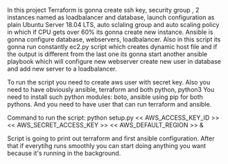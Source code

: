 In this project Terraform is gonna create ssh key, security group , 2 instances named as loadbalancer and database, launch configuration
as plain Ubuntu Server 18.04 LTS, auto sclaling group and auto scaling policy in which if CPU gets over 60% its gonna create new instance.
Ansible is gonna configure database, webservers, loadbalancer. Also in this script its gonna run constantly ec2.py script which creates
dynamic host file and if the output is different from the last one its gonna start another ansible playbook which will configure new
webserver create new user in database and add new server to a loadbalancer.

To run the script you need to create aws user with secret key. Also you need to have obviously ansible, terraform and both python, python3
You need to install such python modules: boto, ansible using pip for both pythons. And you need to have user that can run terraform
and ansible.

Command to run the script: python setup.py << AWS_ACCESS_KEY_ID >> << AWS_SECRET_ACCESS_KEY >> << AWS_DEFAULT_REGION >> &

Script is going to print out terraform and first ansible configuration. After that if everytihg runs smoothly you can start doing
anything you want because it's running in the background.
